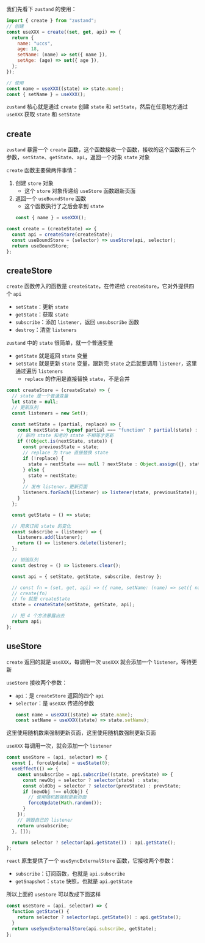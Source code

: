 我们先看下 `zustand` 的使用：

```js
import { create } from "zustand";
// 创建
const useXXX = create((set, get, api) => {
  return {
    name: "uccs",
    age: 18,
    setName: (name) => set({ name }),
    setAge: (age) => set({ age }),
  };
});

// 使用
const name = useXXX((state) => state.name);
const { setName } = useXXX();
```

`zustand` 核心就是通过 `create` 创建 `state` 和 `setState`，然后在任意地方通过 `useXXX` 获取 `state` 和 `setState`

## create

`zustand` 暴露一个 `create` 函数，这个函数接收一个函数，接收的这个函数有三个参数，`setState`、`getState`、`api`，返回一个对象 `state` 对象

`create` 函数主要做两件事情：

1. 创建 `store` 对象
   - 这个 `store` 对象传递给 `useStore` 函数跟新页面
2. 返回一个 `useBoundStore` 函数
   - 这个函数执行了之后会拿到 `state`
   ```js
   const { name } = useXXX();
   ```

```js
const create = (createState) => {
  const api = createStore(createState);
  const useBoundStore = (selector) => useStore(api, selector);
  return useBoundStore;
};
```

## createStore

`create` 函数传入的函数是 `createState`，在传递给 `createStore`，它对外提供四个 `api`

- `setState`：更新 `state`
- `getState`：获取 `state`
- `subscribe`：添加 `listener`，返回 `unsubscribe` 函数
- `destroy`：清空 `listeners`

`zustand` 中的 `state` 很简单，就一个普通变量

- `getState` 就是返回 `state` 变量
- `setState` 就是更新 `state` 变量，跟新完 `state` 之后就要调用 `listener`，这里通过遍历 `listeners`
  - `replace` 的作用是直接替换 `state`，不是合并

```js
const createStore = (createState) => {
  // state 是一个普通变量
  let state = null;
  // 更新队列
  const listeners = new Set();

  const setState = (partial, replace) => {
    const nextState = typeof partial === "function" ? partial(state) : partial;
    // 新的 state 和老的 state 不相等才更新
    if (!Object.is(nextState, state)) {
      const previousState = state;
      // replace 为 true 直接替换 state
      if (!replace) {
        state = nextState === null ? nextState : Object.assign({}, state, nextState);
      } else {
        state = nextState;
      }
      // 发布 listener，更新页面
      listeners.forEach((listener) => listener(state, previousState));
    }
  };

  const getState = () => state;

  // 用来订阅 state 的变化
  const subscribe = (listener) => {
    listeners.add(listener);
    return () => listeners.delete(listener);
  };

  // 销毁队列
  const destroy = () => listeners.clear();

  const api = { setState, getState, subscribe, destroy };

  // const fn = (set, get, api) => ({ name, setName: (name) => set({ name }), ... })
  // create(fn)
  // fn 就是 createState
  state = createState(setState, getState, api);

  // 把 4 个方法暴露出去
  return api;
};
```

## useStore

`create` 返回的就是 `useXXX`，每调用一次 `useXXX` 就会添加一个 `listener`，等待更新

`useStore` 接收两个参数：

- `api`：是 `createStore` 返回的四个 `api`
- `selector`：是 `useXXX` 传递的参数
  ```js
  const name = useXXX((state) => state.name);
  const setName = useXXX((state) => state.setName);
  ```

这里使用随机数来强制更新页面，这里使用随机数强制更新页面

`useXXX` 每调用一次，就会添加一个 `listener`

```js
const useStore = (api, selector) => {
  const [, forceUpdate] = useState(0);
  useEffect(() => {
    const unsubscribe = api.subscribe((state, prevState) => {
      const newObj = selector ? selector(state) : state;
      const oldObj = selector ? selector(prevState) : prevState;
      if (newObj !== oldObj) {
        // 使用随机数强制更新页面
        forceUpdate(Math.random());
      }
    });
    // 销毁自己的 listener
    return unsubscribe;
  }, []);

  return selector ? selector(api.getState()) : api.getState();
};
```

`react` 原生提供了一个 `useSyncExternalStore` 函数，它接收两个参数：

- `subscribe`：订阅函数，也就是 `api.subscribe`
- `getSnapshot`：`state` 快照，也就是 `api.getState`

所以上面的 `useStore` 可以改成下面这样

```js
const useStore = (api, selector) => {
  function getState() {
    return selector ? selector(api.getState()) : api.getState();
  }
  return useSyncExternalStore(api.subscribe, getState);
};
```
